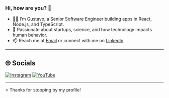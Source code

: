 ### Hi, how are you? 👋

- 👨‍💻 I’m Gustavo, a Senior Software Engineer building apps in React, Node.js, and TypeScript.  
- 🚀 Passionate about startups, science, and how technology impacts human behavior.  
- 📫 Reach me at [Email](mailto:getscodes@gmail.com) or connect with me on [LinkedIn](https://linkedin.com/in/gustavotua).  

---

## 🌐 Socials
[![Instagram](https://img.shields.io/badge/Instagram-%23E4405F.svg?logo=Instagram&logoColor=white)](https://www.instagram.com/getscodes/)  [![YouTube](https://img.shields.io/badge/YouTube-%23FF0000.svg?logo=YouTube&logoColor=white)](https://www.youtube.com/@GustavoTua)  

---

⭐️ Thanks for stopping by my profile!
